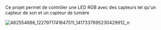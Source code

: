 Ce projet permet de contrôler une LED RGB avec des capteurs tel qu'un capteur de son et un capteur de lumière

![462554686_1227971741847511_1417337695230429912_n](https://github.com/user-attachments/assets/872b8142-be81-4e7e-982e-85c447253cc2)
